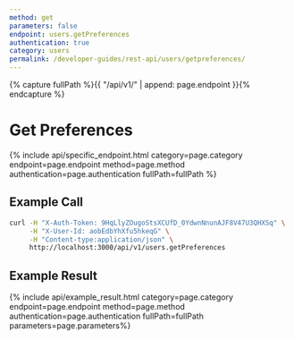```yaml
---
method: get
parameters: false
endpoint: users.getPreferences
authentication: true
category: users
permalink: /developer-guides/rest-api/users/getpreferences/
---
```


{% capture fullPath %}{{ "/api/v1/" | append: page.endpoint }}{% endcapture %}

# Get Preferences

{% include api/specific_endpoint.html category=page.category endpoint=page.endpoint method=page.method authentication=page.authentication fullPath=fullPath %}

## Example Call

```bash
curl -H "X-Auth-Token: 9HqLlyZOugoStsXCUfD_0YdwnNnunAJF8V47U3QHXSq" \
     -H "X-User-Id: aobEdbYhXfu5hkeqG" \
     -H "Content-type:application/json" \
     http://localhost:3000/api/v1/users.getPreferences
```

## Example Result

{% include api/example_result.html category=page.category endpoint=page.endpoint method=page.method authentication=page.authentication fullPath=fullPath parameters=page.parameters%}
